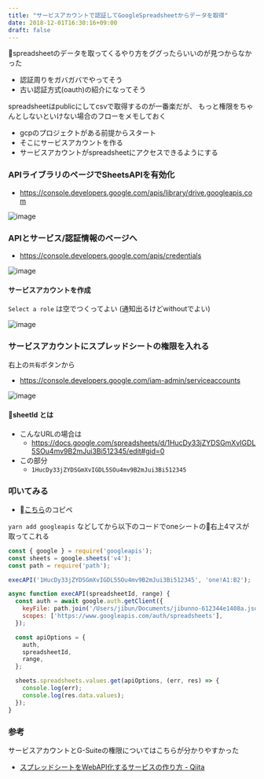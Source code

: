 ```yaml
---
title: "サービスアカウントで認証してGoogleSpreadsheetからデータを取得"
date: 2018-12-01T16:30:16+09:00
draft: false
---
```


spreadsheetのデータを取ってくるやり方をググったらいいのが見つからなかった

- 認証周りをガバガバでやってそう
- 古い認証方式(oauth)の紹介になってそう

spreadsheetはpublicにしてcsvで取得するのが一番楽だが、
もっと権限をちゃんとしないといけない場合のフローをメモしておく

- gcpのプロジェクトがある前提からスタート
- そこにサービスアカウントを作る
- サービスアカウントがspreadsheetにアクセスできるようにする


### APIライブラリのページでSheetsAPIを有効化

- https://console.developers.google.com/apis/library/drive.googleapis.com

![image](https://user-images.githubusercontent.com/5309672/49325337-08fbad80-f584-11e8-8c55-739cd1b75b28.png)


### APIとサービス/認証情報のページへ

- https://console.developers.google.com/apis/credentials

![image](https://user-images.githubusercontent.com/5309672/49324955-d39f9180-f57c-11e8-878f-832c5924299a.png)


#### サービスアカウントを作成

`Select a role` は空でつくってよい (通知出るけどwithoutでよい)

![image](https://user-images.githubusercontent.com/5309672/49325434-a60b1600-f585-11e8-94ed-bc57ab9f85ef.png)


### サービスアカウントにスプレッドシートの権限を入れる

右上の`共有`ボタンから

- https://console.developers.google.com/iam-admin/serviceaccounts

![image](https://user-images.githubusercontent.com/5309672/49325424-7cea8580-f585-11e8-8a0f-67eb5b3f9a9f.png)


#### sheetId とは

- こんなURLの場合は
    - https://docs.google.com/spreadsheets/d/1HucDy33jZYDSGmXvIGDL5SOu4mv9B2mJui3Bi512345/edit#gid=0
- この部分
    - `1HucDy33jZYDSGmXvIGDL5SOu4mv9B2mJui3Bi512345`


### 叩いてみる

- [こちら](https://qiita.com/howdy39/items/22068b3f768f0f9a757d)のコピペ

`yarn add googleapis` などしてから以下のコードでoneシートの右上4マスが取ってこれる

```js
const { google } = require('googleapis');
const sheets = google.sheets('v4');
const path = require('path');

execAPI('1HucDy33jZYDSGmXvIGDL5SOu4mv9B2mJui3Bi512345', 'one!A1:B2');

async function execAPI(spreadsheetId, range) {
  const auth = await google.auth.getClient({
    keyFile: path.join('/Users/jibun/Documents/jibunno-612344e1408a.json'),
    scopes: ['https://www.googleapis.com/auth/spreadsheets'],
  });

  const apiOptions = {
    auth,
    spreadsheetId,
    range,
  };

  sheets.spreadsheets.values.get(apiOptions, (err, res) => {
    console.log(err);
    console.log(res.data.values);
  });
}
```


### 参考

サービスアカウントとG-Suiteの権限についてはこちらが分かりやすかった

- [スプレッドシートをWebAPI化するサービスの作り方 - Qiita](https://qiita.com/howdy39/items/22068b3f768f0f9a757d)
